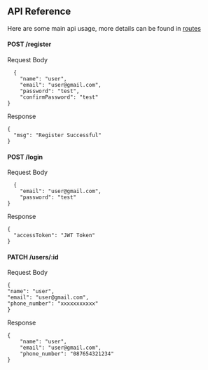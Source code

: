 ## API Reference

Here are some main api usage, more details can be found in [routes](https://github.com/DhahikaR/create-system-login/blob/main/routes/index.js)

#### POST /register

Request Body

```http
  {
    "name": "user",
    "email": "user@gmail.com",
    "password": "test",
    "confirmPassword": "test"
}
```

Response

```http
{
  "msg": "Register Successful"
}
```

#### POST /login

Request Body

```http
  {
    "email": "user@gmail.com",
    "password": "test"
}
```

Response

```http
{
  "accessToken": "JWT Token"
}
```

#### PATCH /users/:id

Request Body

```http
{
"name": "user",
"email": "user@gmail.com",
"phone_number": "xxxxxxxxxxx"
}
```

Response

```http
{
    "name": "user",
    "email": "user@gmail.com",
    "phone_number": "087654321234"
}
```
